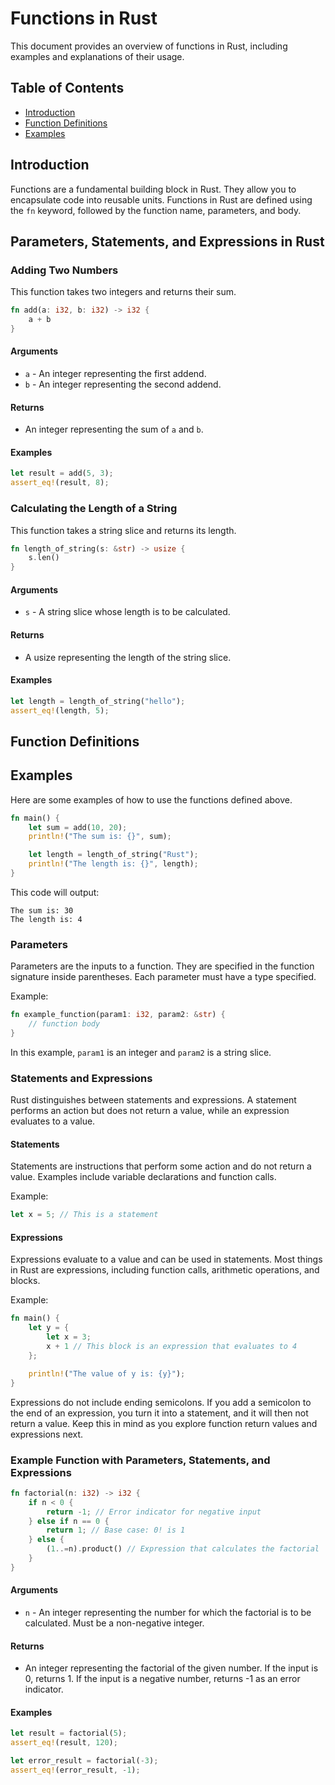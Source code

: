 # Functions in Rust

This document provides an overview of functions in Rust, including examples and explanations of their usage.

## Table of Contents

- [Introduction](#introduction)
- [Function Definitions](#function-definitions)
- [Examples](#examples)

## Introduction

Functions are a fundamental building block in Rust. They allow you to encapsulate code into reusable units. Functions in Rust are defined using the `fn` keyword, followed by the function name, parameters, and body.


## Parameters, Statements, and Expressions in Rust

### Adding Two Numbers

This function takes two integers and returns their sum.

```rust
fn add(a: i32, b: i32) -> i32 {
    a + b
}
```

#### Arguments

- `a` - An integer representing the first addend.
- `b` - An integer representing the second addend.

#### Returns

- An integer representing the sum of `a` and `b`.

#### Examples

```rust
let result = add(5, 3);
assert_eq!(result, 8);
```

### Calculating the Length of a String

This function takes a string slice and returns its length.

```rust
fn length_of_string(s: &str) -> usize {
    s.len()
}
```

#### Arguments

- `s` - A string slice whose length is to be calculated.

#### Returns

- A usize representing the length of the string slice.

#### Examples

```rust
let length = length_of_string("hello");
assert_eq!(length, 5);
```

## Function Definitions

## Examples

Here are some examples of how to use the functions defined above.

```rust
fn main() {
    let sum = add(10, 20);
    println!("The sum is: {}", sum);

    let length = length_of_string("Rust");
    println!("The length is: {}", length);
}
```

This code will output:

```
The sum is: 30
The length is: 4
```


### Parameters

Parameters are the inputs to a function. They are specified in the function signature inside parentheses. Each parameter must have a type specified.

Example:

```rust
fn example_function(param1: i32, param2: &str) {
    // function body
}
```

In this example, `param1` is an integer and `param2` is a string slice.

### Statements and Expressions

Rust distinguishes between statements and expressions. A statement performs an action but does not return a value, while an expression evaluates to a value.

#### Statements

Statements are instructions that perform some action and do not return a value. Examples include variable declarations and function calls.

Example:

```rust
let x = 5; // This is a statement
```

#### Expressions

Expressions evaluate to a value and can be used in statements. Most things in Rust are expressions, including function calls, arithmetic operations, and blocks.

Example:

```rust
fn main() {
    let y = {
        let x = 3;
        x + 1 // This block is an expression that evaluates to 4
    };

    println!("The value of y is: {y}");
}
```
 Expressions do not include ending semicolons. If you add a semicolon to the end of an expression, you turn it into a statement, and it will then not return a value. Keep this in mind as you explore function return values and expressions next.

### Example Function with Parameters, Statements, and Expressions

```rust
fn factorial(n: i32) -> i32 {
    if n < 0 {
        return -1; // Error indicator for negative input
    } else if n == 0 {
        return 1; // Base case: 0! is 1
    } else {
        (1..=n).product() // Expression that calculates the factorial
    }
}
```

#### Arguments

- `n` - An integer representing the number for which the factorial is to be calculated. Must be a non-negative integer.

#### Returns

- An integer representing the factorial of the given number. If the input is 0, returns 1. If the input is a negative number, returns -1 as an error indicator.

#### Examples

```rust
let result = factorial(5);
assert_eq!(result, 120);

let error_result = factorial(-3);
assert_eq!(error_result, -1);
```
